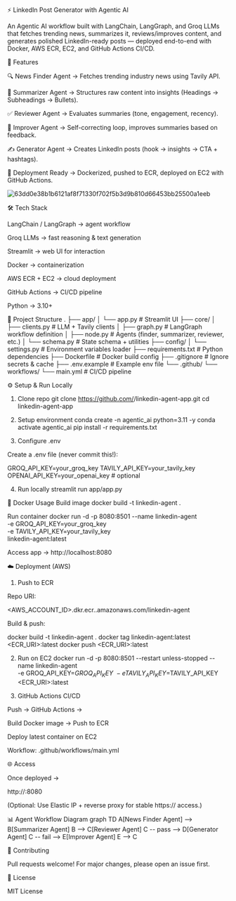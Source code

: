⚡ LinkedIn Post Generator with Agentic AI

An Agentic AI workflow built with LangChain, LangGraph, and Groq LLMs that fetches trending news, summarizes it, reviews/improves content, and generates polished LinkedIn-ready posts — deployed end-to-end with Docker, AWS ECR, EC2, and GitHub Actions CI/CD.



🌟 Features

🔍 News Finder Agent → Fetches trending industry news using Tavily API.

📝 Summarizer Agent → Structures raw content into insights (Headings → Subheadings → Bullets).

✅ Reviewer Agent → Evaluates summaries (tone, engagement, recency).

🔄 Improver Agent → Self-correcting loop, improves summaries based on feedback.

✍️ Generator Agent → Creates LinkedIn posts (hook → insights → CTA + hashtags).

🚀 Deployment Ready → Dockerized, pushed to ECR, deployed on EC2 with GitHub Actions.

![63dd0e38b1b6121af8f71330f702f5b3d9b810d66453bb25500a1eeb](https://github.com/user-attachments/assets/c445c927-8943-403a-b595-1671aaf48003)




🛠️ Tech Stack

LangChain / LangGraph → agent workflow

Groq LLMs → fast reasoning & text generation

Streamlit → web UI for interaction

Docker → containerization

AWS ECR + EC2 → cloud deployment

GitHub Actions → CI/CD pipeline

Python → 3.10+

📂 Project Structure
.
├── app/
│   └── app.py              # Streamlit UI
├── core/
│   ├── clients.py          # LLM + Tavily clients
│   ├── graph.py            # LangGraph workflow definition
│   ├── node.py             # Agents (finder, summarizer, reviewer, etc.)
│   └── schema.py           # State schema + utilities
├── config/
│   └── settings.py         # Environment variables loader
├── requirements.txt        # Python dependencies
├── Dockerfile              # Docker build config
├── .gitignore              # Ignore secrets & cache
├── .env.example            # Example env file
└── .github/
    └── workflows/
        └── main.yml        # CI/CD pipeline

⚙️ Setup & Run Locally
1. Clone repo
git clone https://github.com/<your-username>/linkedin-agent-app.git
cd linkedin-agent-app

2. Setup environment
conda create -n agentic_ai python=3.11 -y
conda activate agentic_ai
pip install -r requirements.txt

3. Configure .env

Create a .env file (never commit this!):

GROQ_API_KEY=your_groq_key
TAVILY_API_KEY=your_tavily_key
OPENAI_API_KEY=your_openai_key   # optional

4. Run locally
streamlit run app/app.py

🐳 Docker Usage
Build image
docker build -t linkedin-agent .

Run container
docker run -d -p 8080:8501 --name linkedin-agent \
  -e GROQ_API_KEY=your_groq_key \
  -e TAVILY_API_KEY=your_tavily_key \
  linkedin-agent:latest


Access app → http://localhost:8080

☁️ Deployment (AWS)
1. Push to ECR

Repo URI:

<AWS_ACCOUNT_ID>.dkr.ecr.<region>.amazonaws.com/linkedin-agent


Build & push:

docker build -t linkedin-agent .
docker tag linkedin-agent:latest <ECR_URI>:latest
docker push <ECR_URI>:latest

2. Run on EC2
docker run -d -p 8080:8501 --restart unless-stopped --name linkedin-agent \
  -e GROQ_API_KEY=$GROQ_API_KEY \
  -e TAVILY_API_KEY=$TAVILY_API_KEY \
  <ECR_URI>:latest

3. GitHub Actions CI/CD

Push → GitHub Actions →

Build Docker image → Push to ECR

Deploy latest container on EC2

Workflow: .github/workflows/main.yml

🌐 Access

Once deployed →

http://<EC2-PUBLIC-IP>:8080


(Optional: Use Elastic IP + reverse proxy for stable https:// access.)

📊 Agent Workflow Diagram
graph TD
    A[News Finder Agent] --> B[Summarizer Agent]
    B --> C[Reviewer Agent]
    C -- pass --> D[Generator Agent]
    C -- fail --> E[Improver Agent]
    E --> C

🤝 Contributing

Pull requests welcome! For major changes, please open an issue first.

📜 License

MIT License
